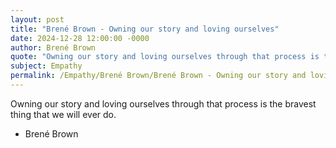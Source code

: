 ```yaml
---
layout: post
title: "Brené Brown - Owning our story and loving ourselves"
date: 2024-12-28 12:00:00 -0000
author: Brené Brown
quote: "Owning our story and loving ourselves through that process is the bravest thing that we will ever do."
subject: Empathy
permalink: /Empathy/Brené Brown/Brené Brown - Owning our story and loving ourselves
---
```


Owning our story and loving ourselves through that process is the bravest thing that we will ever do.

- Brené Brown

